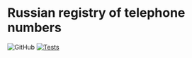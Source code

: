# Russian registry of telephone numbers

![GitHub](https://img.shields.io/github/license/animotto/rosnumbase)
[![Tests](https://github.com/animotto/rosnumbase/actions/workflows/tests.yml/badge.svg)](https://github.com/animotto/rosnumbase/actions/workflows/tests.yml)
